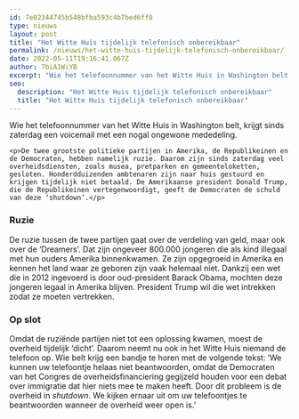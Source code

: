 ```yaml
---
id: 7e02344745b548bfba593c4b7bed6ff8
type: nieuws
layout: post
title: "Het Witte Huis tijdelijk telefonisch onbereikbaar"
permalink: /nieuws/het-witte-huis-tijdelijk-telefonisch-onbereikbaar/
date: 2022-05-11T19:16:41.067Z
author: 7biA1WiYB
excerpt: "Wie het telefoonnummer van het Witte Huis in Washington belt, krijgt sinds zaterdag een voicemail met een nogal ongewone mededeling.  "
seo:
  description: "Het Witte Huis tijdelijk telefonisch onbereikbaar"
  title: "Het Witte Huis tijdelijk telefonisch onbereikbaar"
---
```

Wie het telefoonnummer van het Witte Huis in Washington belt, krijgt sinds zaterdag een voicemail met een nogal ongewone mededeling.  

    <p>De twee grootste politieke partijen in Amerika, de Republikeinen en de Democraten, hebben namelijk ruzie. Daarom zijn sinds zaterdag veel overheidsdiensten, zoals musea, pretparken en gemeenteloketten, gesloten. Honderdduizenden ambtenaren zijn naar huis gestuurd en krijgen tijdelijk niet betaald. De Amerikaanse president Donald Trump, die de Republikeinen vertegenwoordigt, geeft de Democraten de schuld van deze ‘shutdown’.</p>
<h3>Ruzie</h3>
<p>De ruzie tussen de twee partijen gaat over de verdeling van geld, maar ook over de ‘Dreamers’. Dat zijn ongeveer 800.000 jongeren die als kind illegaal met hun ouders Amerika binnenkwamen. Ze zijn opgegroeid in Amerika en kennen het land waar ze geboren zijn vaak helemaal niet. Dankzij een wet die in 2012 ingevoerd is door oud-president Barack Obama, mochten deze jongeren legaal in Amerika blijven. President Trump wil die wet intrekken zodat ze moeten vertrekken.</p>
<h3>Op slot</h3>
<p>Omdat de ruziënde partijen niet tot een oplossing kwamen, moest de overheid tijdelijk ‘dicht’. Daarom neemt nu ook in het Witte Huis niemand de telefoon op. Wie belt krijg een bandje te horen met de volgende tekst: ‘We kunnen uw telefoontje helaas niet beantwoorden, omdat de Democraten van het Congres de overheidsfinanciering gegijzeld houden voor een debat over immigratie dat hier niets mee te maken heeft. Door dit probleem is de overheid in <em>shutdown</em>. We kijken ernaar uit om uw telefoontjes te beantwoorden wanneer de overheid weer open is.’</p>  

